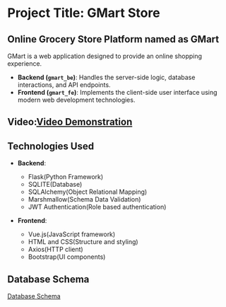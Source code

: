 # Project Title: GMart Store
## Online Grocery Store Platform named as GMart
GMart is a web application designed to provide an online shopping experience.
- **Backend (`gmart_be`)**: Handles the server-side logic, database interactions, and API endpoints.
- **Frontend (`gmart_fe`)**: Implements the client-side user interface using modern web development technologies.

## Video:[Video Demonstration](https://drive.google.com/file/d/1rHd37BvY7Tve2En0CGVbFVz0ncajRs2L/view?usp=drive_link)

## Technologies Used
- **Backend**: 
  - Flask(Python Framework)
  - SQLITE(Database)
  - SQLAlchemy(Object Relational Mapping)
  - Marshmallow(Schema Data Validation)
  - JWT Authentication(Role based authentication)
  
- **Frontend**: 
  - Vue.js(JavaScript framework)
  - HTML and CSS(Structure and styling)
  - Axios(HTTP client)
  - Bootstrap(UI components)

## Database Schema
[Database Schema](https://drive.google.com/uc?id=1Lz57xds9enKDEmnyz8RXMMP-Fizy4pP9)

